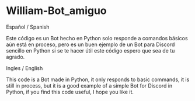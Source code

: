 # William-Bot_amiguo

Español / Spanish

Este código es un Bot hecho en Python solo responde a comandos básicos aún está en proceso, 
pero es un buen ejemplo de un Bot para Discord sencillo en Python 
si se te hacer útil este código espero que sea de tu agrado.

Ingles / English

This code is a Bot made in Python, it only responds to basic commands, 
it is still in process, but it is a good example of a simple Bot for Discord in Python, 
if you find this code useful, I hope you like it.
